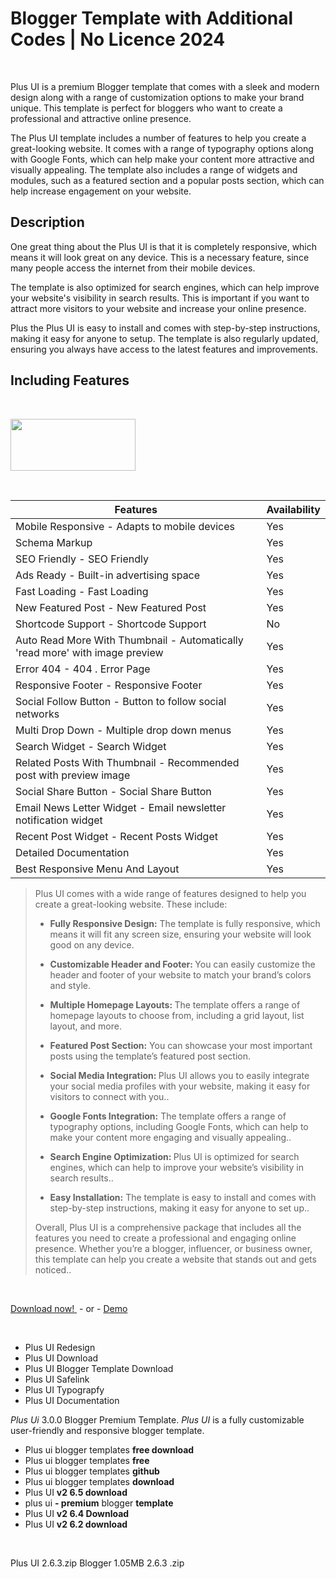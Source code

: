 <h1><strong>Blogger Template with Additional Codes | No Licence 2024</strong></h1>

<p>&nbsp;</p>

<p>Plus UI is a premium Blogger template that comes with a sleek and modern design along with a range of customization options to make your brand unique. This template is perfect for bloggers who want to create a professional and attractive online presence.</p>

<p>The Plus UI template includes a number of features to help you create a great-looking website. It comes with a range of typography options along with Google Fonts, which can help make your content more attractive and visually appealing. The template also includes a range of widgets and modules, such as a featured section and a popular posts section, which can help increase engagement on your website.</p>

<h2><strong>Description</strong></h2>

<p>One great thing about the Plus UI is that it is completely responsive, which means it will look great on any device. This is a necessary feature, since many people access the internet from their mobile devices.</p>

<p>The template is also optimized for search engines, which can help improve your website&#39;s visibility in search results. This is important if you want to attract more visitors to your website and increase your online presence.</p>

<p>Plus the Plus UI is easy to install and comes with step-by-step instructions, making it easy for anyone to setup. The template is also regularly updated, ensuring you always have access to the latest features and improvements.</p>

<h2><strong>Including Features</strong></h2>

<p>&nbsp;</p>

<p><a href="https://blogger.googleusercontent.com/img/b/R29vZ2xl/AVvXsEgm7ShTMUnG-wFpTV3XuIYCXlXz4y7T6wGbfVfaJ4ajUveGqah0iK7-UQEOVoyTj9-9wwEG19XoLa6_-tsTt4kwUwUj9mdFLWTLjWY8MYkLQfqZ0mfHI7c3TJCXufF_FIV47XFtUfURTB_EeFS6JuEaWQDDFJIHdqXqzDk_85nBUZ5FWfqQnxXJeX_Kn1s/s1920/PhotoRoom-20240217_194155.png"><img src="https://blogger.googleusercontent.com/img/b/R29vZ2xl/AVvXsEgm7ShTMUnG-wFpTV3XuIYCXlXz4y7T6wGbfVfaJ4ajUveGqah0iK7-UQEOVoyTj9-9wwEG19XoLa6_-tsTt4kwUwUj9mdFLWTLjWY8MYkLQfqZ0mfHI7c3TJCXufF_FIV47XFtUfURTB_EeFS6JuEaWQDDFJIHdqXqzDk_85nBUZ5FWfqQnxXJeX_Kn1s/w200-h83-rw/PhotoRoom-20240217_194155.png" style="height:83px; width:200px" /></a></p>

<p>&nbsp;</p>

<table>
	<thead>
		<tr>
			<th>Features</th>
			<th>Availability</th>
		</tr>
	</thead>
	<tbody>
		<tr>
			<td>Mobile Responsive - Adapts to mobile devices</td>
			<td>Yes</td>
		</tr>
		<tr>
			<td>Schema Markup</td>
			<td>Yes</td>
		</tr>
		<tr>
			<td>SEO Friendly - SEO Friendly</td>
			<td>Yes</td>
		</tr>
		<tr>
			<td>Ads Ready - Built-in advertising space</td>
			<td>Yes</td>
		</tr>
		<tr>
			<td>Fast Loading - Fast Loading</td>
			<td>Yes</td>
		</tr>
		<tr>
			<td>New Featured Post - New Featured Post</td>
			<td>Yes</td>
		</tr>
		<tr>
			<td>Shortcode Support - Shortcode Support</td>
			<td>No</td>
		</tr>
		<tr>
			<td>Auto Read More With Thumbnail - Automatically &#39;read more&#39; with image preview</td>
			<td>Yes</td>
		</tr>
		<tr>
			<td>Error 404 - 404 . Error Page</td>
			<td>Yes</td>
		</tr>
		<tr>
			<td>Responsive Footer - Responsive Footer</td>
			<td>Yes</td>
		</tr>
		<tr>
			<td>Social Follow Button - Button to follow social networks</td>
			<td>Yes</td>
		</tr>
		<tr>
			<td>Multi Drop Down - Multiple drop down menus</td>
			<td>Yes</td>
		</tr>
		<tr>
			<td>Search Widget - Search Widget</td>
			<td>Yes</td>
		</tr>
		<tr>
			<td>Related Posts With Thumbnail - Recommended post with preview image</td>
			<td>Yes</td>
		</tr>
		<tr>
			<td>Social Share Button - Social Share Button</td>
			<td>Yes</td>
		</tr>
		<tr>
			<td>Email News Letter Widget - Email newsletter notification widget</td>
			<td>Yes</td>
		</tr>
		<tr>
			<td>Recent Post Widget - Recent Posts Widget</td>
			<td>Yes</td>
		</tr>
		<tr>
			<td>Detailed Documentation</td>
			<td>Yes</td>
		</tr>
		<tr>
			<td>Best Responsive Menu And Layout</td>
			<td>Yes</td>
		</tr>
	</tbody>
</table>

<blockquote>Plus UI comes with a wide range of features designed to help you create a great-looking website. These include:
<ul>
	<li><strong>Fully Responsive Design:</strong>&nbsp;The template is fully responsive, which means it will fit any screen size, ensuring your website will look good on any device.</li>
	<li>
	<p><strong>Customizable Header and Footer:&nbsp;</strong>You can easily customize the header and footer of your website to match your brand&rsquo;s colors and style.</p>
	</li>
	<li>
	<p><strong>Multiple Homepage Layouts:&nbsp;</strong>The template offers a range of homepage layouts to choose from, including a grid layout, list layout, and more.</p>
	</li>
	<li>
	<p><strong>Featured Post Section:</strong>&nbsp;You can showcase your most important posts using the template&rsquo;s featured post section.</p>
	</li>
	<li>
	<p><strong>Social Media Integration:&nbsp;</strong>Plus UI allows you to easily integrate your social media profiles with your website, making it easy for visitors to connect with you..</p>
	</li>
	<li>
	<p><strong>Google Fonts Integration:</strong>&nbsp;The template offers a range of typography options, including Google Fonts, which can help to make your content more engaging and visually appealing..</p>
	</li>
	<li>
	<p><strong>Search Engine Optimization:&nbsp;</strong>Plus UI is optimized for search engines, which can help to improve your website&rsquo;s visibility in search results..</p>
	</li>
	<li>
	<p><strong>Easy Installation:</strong>&nbsp;The template is easy to install and comes with step-by-step instructions, making it easy for anyone to set up..</p>
	</li>
</ul>

<p>Overall, Plus UI is a comprehensive package that includes all the features you need to create a professional and engaging online presence. Whether you&rsquo;re a blogger, influencer, or business owner, this template can help you create a website that stands out and gets noticed..</p>

<ul>
</ul>
</blockquote>
<br/>
<p><a href="https://ui-plus.blogspot.com/">Download now!&nbsp;</a> - or - <a href="https://ui-plus.blogspot.com/">Demo</a></p>
<br/>

<ul>
	<li>Plus UI Redesign</li>
	<li>Plus UI Download</li>
	<li>Plus UI Blogger Template Download</li>
	<li>Plus UI Safelink</li>
	<li>Plus UI Typograpfy</li>
	<li>Plus UI Documentation</li>
</ul>

<p><em>Plus Ui</em> 3.0.0 Blogger Premium Template. <em>Plus UI</em> is a fully customizable user-friendly and responsive blogger template.</p>

<ul>
	<li>Plus ui blogger templates <strong>free download</strong></li>
	<li>Plus ui blogger templates <strong>free</strong></li>
	<li>Plus ui blogger templates <strong>github</strong></li>
	<li>Plus ui blogger templates <strong>download</strong></li>
	<li>Plus UI <strong>v2 6.5 download</strong></li>
	<li>plus ui <strong>- premium</strong> blogger <strong>template</strong></li>
	<li>Plus UI <strong>v2 6.4 Download</strong></li>
	<li>Plus UI <strong>v2 6.2 download</strong></li>
</ul>




<p>&nbsp;</p>

<p>Plus UI 2.6.3.zip Blogger 1.05MB 2.6.3 .zip</p>
